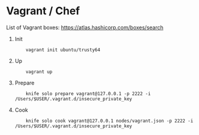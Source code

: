 Vagrant / Chef
===========================

List of Vagrant boxes: https://atlas.hashicorp.com/boxes/search
<ol>
<li>Init

        vagrant init ubuntu/trusty64
</li>
<li>Up

        vagrant up
</li>
<li>Prepare

        knife solo prepare vagrant@127.0.0.1 -p 2222 -i /Users/$USER/.vagrant.d/insecure_private_key
</li>
<li>Cook

        knife solo cook vagrant@127.0.0.1 nodes/vagrant.json -p 2222 -i /Users/$USER/.vagrant.d/insecure_private_key
</li>
